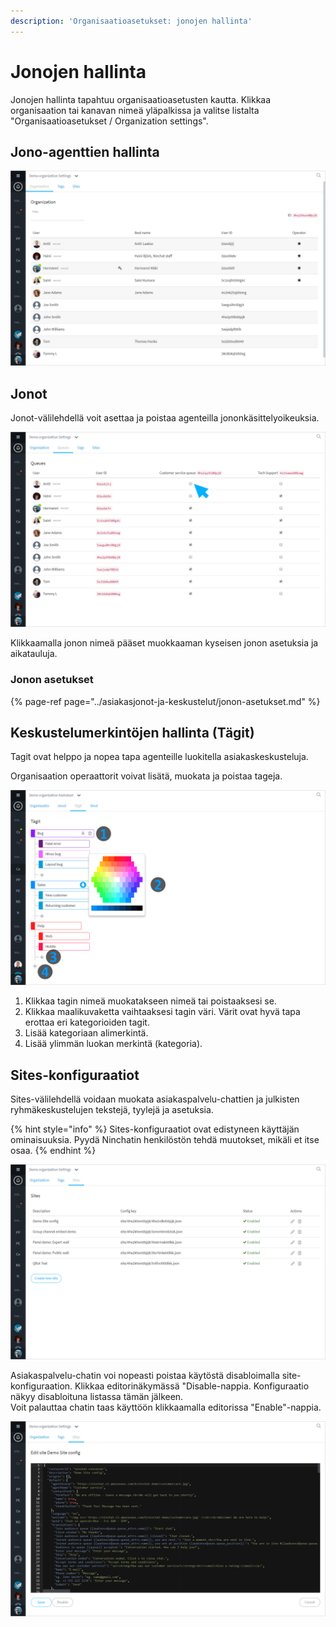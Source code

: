 ```yaml
---
description: 'Organisaatioasetukset: jonojen hallinta'
---
```


# Jonojen hallinta

Jonojen hallinta tapahtuu organisaatioasetusten kautta. Klikkaa organisaation tai kanavan nimeä yläpalkissa ja valitse listalta "Organisaatioasetukset / Organization settings".

## Jono-agenttien hallinta

![](../.gitbook/assets/organization-members.png)

## Jonot

Jonot-välilehdellä voit asettaa ja poistaa agenteilla jononkäsittelyoikeuksia.

![](../.gitbook/assets/organization-queues.png)

Klikkaamalla jonon nimeä pääset muokkaaman kyseisen jonon asetuksia ja aikatauluja.

### Jonon asetukset

{% page-ref page="../asiakasjonot-ja-keskustelut/jonon-asetukset.md" %}

## Keskustelumerkintöjen hallinta \(Tägit\) 

Tagit ovat helppo ja nopea tapa agenteille luokitella asiakaskeskusteluja.

Organisaation operaattorit voivat lisätä, muokata ja poistaa tageja.

![](../.gitbook/assets/organization-tags.png)

1. Klikkaa tagin nimeä muokatakseen nimeä tai poistaaksesi se.
2. Klikkaa maalikuvaketta vaihtaaksesi tagin väri. Värit ovat hyvä tapa erottaa eri kategorioiden tagit.
3. Lisää kategoriaan alimerkintä.
4. Lisää ylimmän luokan merkintä \(kategoria\).

## Sites-konfiguraatiot

Sites-välilehdellä voidaan muokata asiakaspalvelu-chattien ja julkisten ryhmäkeskustelujen tekstejä, tyylejä ja asetuksia.

{% hint style="info" %}
Sites-konfiguraatiot ovat edistyneen käyttäjän ominaisuuksia. Pyydä Ninchatin henkilöstön tehdä muutokset, mikäli et itse osaa.
{% endhint %}

![](../.gitbook/assets/organization-sites.png)

Asiakaspalvelu-chatin voi nopeasti poistaa käytöstä disabloimalla site-konfiguraation. Klikkaa editorinäkymässä "Disable-nappia. Konfiguraatio näkyy disabloituna listassa tämän jälkeen.  
Voit palauttaa chatin taas käyttöön klikkaamalla editorissa "Enable"-nappia.

![](../.gitbook/assets/organization-sites-1.png)

